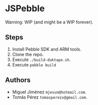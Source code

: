 # JSPebble

Warning: WIP (and might be a WIP forever).

## Steps

1. Install Pebble SDK and ARM tools.
1. Clone the repo.
2. Execute `./build-duktape.sh`.
3. Execute `pebble build`

## Authors

* Miguel Jiménez `mjesun@hotmail.com`.
* Tomás Pérez `tomasperezv@gmail.com`.
